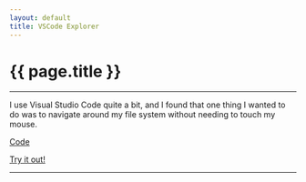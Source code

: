 ```yaml
---
layout: default
title: VSCode Explorer
---
```


# {{ page.title }}

---

I use Visual Studio Code quite a bit, and I found that one thing I wanted to do was to navigate around my file system without needing to touch my mouse.

[Code](https://github.com/julwrites/vscode_explorer)

[Try it out!](https://marketplace.visualstudio.com/items?itemName=Julwrites.codeexplorer)

---
